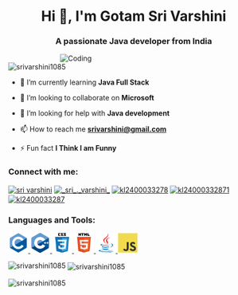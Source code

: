 <h1 align="center">Hi 👋, I'm Gotam Sri Varshini</h1>
<h3 align="center">A passionate Java developer from India</h3>
<img align="right" alt="Coding" width="400" src="">

<p align="left"> <img src="https://komarev.com/ghpvc/?username=srivarshini1085&label=Profile%20views&color=0e75b6&style=flat" alt="srivarshini1085" /> </p>

- 🌱 I’m currently learning **Java Full Stack**

- 👯 I’m looking to collaborate on **Microsoft**

- 🤝 I’m looking for help with **Java development**

- 📫 How to reach me **srivarshini@gmail.com**

- ⚡ Fun fact **I Think I am Funny**

<h3 align="left">Connect with me:</h3>
<p align="left">
<a href="https://linkedin.com/in/sri varshini" target="blank"><img align="center" src="https://raw.githubusercontent.com/rahuldkjain/github-profile-readme-generator/master/src/images/icons/Social/linked-in-alt.svg" alt="sri varshini" height="30" width="40" /></a>
<a href="https://instagram.com/_sri_._varshini_" target="blank"><img align="center" src="https://raw.githubusercontent.com/rahuldkjain/github-profile-readme-generator/master/src/images/icons/Social/instagram.svg" alt="_sri_._varshini_" height="30" width="40" /></a>
<a href="https://www.codechef.com/users/kl2400033278" target="blank"><img align="center" src="https://cdn.jsdelivr.net/npm/simple-icons@3.1.0/icons/codechef.svg" alt="kl2400033278" height="30" width="40" /></a>
<a href="https://www.hackerrank.com/kl24000332871" target="blank"><img align="center" src="https://raw.githubusercontent.com/rahuldkjain/github-profile-readme-generator/master/src/images/icons/Social/hackerrank.svg" alt="kl24000332871" height="30" width="40" /></a>
<a href="https://www.leetcode.com/kl2400033287" target="blank"><img align="center" src="https://raw.githubusercontent.com/rahuldkjain/github-profile-readme-generator/master/src/images/icons/Social/leet-code.svg" alt="kl2400033287" height="30" width="40" /></a>
</p>

<h3 align="left">Languages and Tools:</h3>
<p align="left"> <a href="https://www.cprogramming.com/" target="_blank" rel="noreferrer"> <img src="https://raw.githubusercontent.com/devicons/devicon/master/icons/c/c-original.svg" alt="c" width="40" height="40"/> </a> <a href="https://www.w3schools.com/cpp/" target="_blank" rel="noreferrer"> <img src="https://raw.githubusercontent.com/devicons/devicon/master/icons/cplusplus/cplusplus-original.svg" alt="cplusplus" width="40" height="40"/> </a> <a href="https://www.w3schools.com/css/" target="_blank" rel="noreferrer"> <img src="https://raw.githubusercontent.com/devicons/devicon/master/icons/css3/css3-original-wordmark.svg" alt="css3" width="40" height="40"/> </a> <a href="https://www.w3.org/html/" target="_blank" rel="noreferrer"> <img src="https://raw.githubusercontent.com/devicons/devicon/master/icons/html5/html5-original-wordmark.svg" alt="html5" width="40" height="40"/> </a> <a href="https://www.java.com" target="_blank" rel="noreferrer"> <img src="https://raw.githubusercontent.com/devicons/devicon/master/icons/java/java-original.svg" alt="java" width="40" height="40"/> </a> <a href="https://developer.mozilla.org/en-US/docs/Web/JavaScript" target="_blank" rel="noreferrer"> <img src="https://raw.githubusercontent.com/devicons/devicon/master/icons/javascript/javascript-original.svg" alt="javascript" width="40" height="40"/> </a> </p>

<p><img align="left" src="https://github-readme-stats.vercel.app/api/top-langs?username=srivarshini1085&show_icons=true&locale=en&layout=compact" alt="srivarshini1085" /></p>

<p>&nbsp;<img align="center" src="https://github-readme-stats.vercel.app/api?username=srivarshini1085&show_icons=true&locale=en" alt="srivarshini1085" /></p>

<p><img align="center" src="https://github-readme-streak-stats.herokuapp.com/?user=srivarshini1085&" alt="srivarshini1085" /></p>
